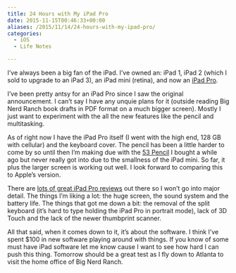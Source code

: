 ```yaml
---
title: 24 Hours with My iPad Pro
date: 2015-11-15T00:46:33+00:00
aliases: /2015/11/14/24-hours-with-my-ipad-pro/
categories:
  - iOS
  - Life Notes

---
```

I&#8217;ve always been a big fan of the iPad. I&#8217;ve owned an: iPad 1, iPad 2 (which I sold to upgrade to an iPad 3), an iPad mini (retina), and now an [iPad Pro][1].

I&#8217;ve been pretty antsy for an iPad Pro since I saw the original announcement. I can&#8217;t say I have any unquie plans for it (outside reading Big Nerd Ranch book drafts in PDF format on a much bigger screen). Mostly I just want to experiment with the all the new features like the pencil and multitasking.

As of right now I have the iPad Pro itself (I went with the high end, 128 GB with cellular) and the keyboard cover. The pencil has been a little harder to come by so until then I&#8217;m making due with the [53 Pencil][2] I bought a while ago but never really got into due to the smallness of the iPad mini. So far, it plus the larger screen is working out well. I look forward to comparing this to Apple&#8217;s version.

There are [lots of great iPad Pro reviews][3] out there so I won&#8217;t go into major detail. The things I&#8217;m liking a lot: the huge screen, the sound system and the battery life. The things that got me down a bit: the removal of the split keyboard (it&#8217;s hard to type holding the iPad Pro in portrait mode), lack of 3D Touch and the lack of the newer thumbprint scanner.

All that said, when it comes down to it, it&#8217;s about the software. I think I&#8217;ve spent $100 in new software playing around with things. If you know of some must have iPad software let me know cause I want to see how hard I can push this thing. Tomorrow should be a great test as I fly down to Atlanta to visit the home office of Big Nerd Ranch.

 [1]: http://www.apple.com/ipad-pro/
 [2]: http://www.fiftythree.com/pencil
 [3]: http://mjtsai.com/blog/2015/11/12/ipad-pro-reviews/